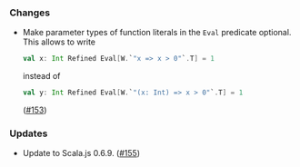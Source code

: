 ### Changes

* Make parameter types of function literals in the `Eval` predicate
  optional. This allows to write

  ```scala
  val x: Int Refined Eval[W.`"x => x > 0"`.T] = 1
  ```
  instead of
  ```scala
  val y: Int Refined Eval[W.`"(x: Int) => x > 0"`.T] = 1
  ```
  ([#153])

### Updates

* Update to Scala.js 0.6.9. ([#155])

[#153]: https://github.com/fthomas/refined/pull/153
[#155]: https://github.com/fthomas/refined/pull/155
